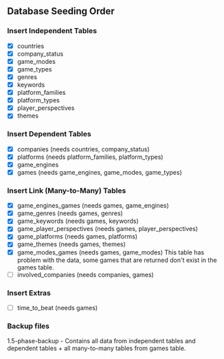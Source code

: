 ## Database Seeding Order

### Insert Independent Tables

- [x] countries
- [x] company_status
- [x] game_modes
- [x] game_types
- [x] genres
- [x] keywords
- [x] platform_families
- [x] platform_types
- [x] player_perspectives
- [x] themes

### Insert Dependent Tables

- [x] companies (needs countries, company_status)
- [x] platforms (needs platform_families, platform_types)
- [x] game_engines
- [x] games (needs game_engines, game_modes, game_types)

### Insert Link (Many-to-Many) Tables

- [x] game_engines_games (needs games, game_engines)
- [x] game_genres (needs games, genres)
- [x] game_keywords (needs games, keywords)
- [x] game_player_perspectives (needs games, player_perspectives)
- [x] game_platforms (needs games, platforms)
- [x] game_themes (needs games, themes)
- [x] game_modes_games (needs games, game_modes)
 This table has problem with the data, some games that are returned don't exist in the games table.
- [ ] involved_companies (needs companies, games)

### Insert Extras

- [ ] time_to_beat (needs games)

### Backup files
1.5-phase-backup - Contains all data from independent tables and dependent tables + all many-to-many tables from games table.

